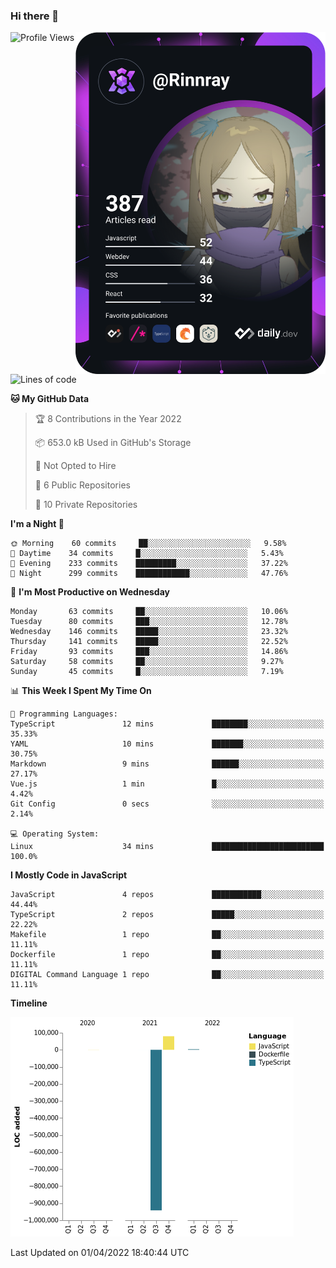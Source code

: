 ### Hi there 👋

<div align="left">
 <a href="https://app.daily.dev/Rinnray">
   <img 
        align="right"
        src="https://github.com/Rinnray/Rinnray/blob/main/devcard.svg" 
        width="400" 
        alt="Rinnray's Dev Card"/>
 </a>
</div>




<!--START_SECTION:waka-->
![Profile Views](http://img.shields.io/badge/Profile%20Views-1-blue)

![Lines of code](https://img.shields.io/badge/From%20Hello%20World%20I%27ve%20Written--859%20Thousand%20lines%20of%20code-blue)

**🐱 My GitHub Data** 

> 🏆 8 Contributions in the Year 2022
 > 
> 📦 653.0 kB Used in GitHub's Storage 
 > 
> 🚫 Not Opted to Hire
 > 
> 📜 6 Public Repositories 
 > 
> 🔑 10 Private Repositories  
 > 
**I'm a Night 🦉** 

```text
🌞 Morning    60 commits     ██░░░░░░░░░░░░░░░░░░░░░░░   9.58% 
🌆 Daytime    34 commits     █░░░░░░░░░░░░░░░░░░░░░░░░   5.43% 
🌃 Evening    233 commits    █████████░░░░░░░░░░░░░░░░   37.22% 
🌙 Night      299 commits    ████████████░░░░░░░░░░░░░   47.76%

```
📅 **I'm Most Productive on Wednesday** 

```text
Monday       63 commits     ██░░░░░░░░░░░░░░░░░░░░░░░   10.06% 
Tuesday      80 commits     ███░░░░░░░░░░░░░░░░░░░░░░   12.78% 
Wednesday    146 commits    █████░░░░░░░░░░░░░░░░░░░░   23.32% 
Thursday     141 commits    █████░░░░░░░░░░░░░░░░░░░░   22.52% 
Friday       93 commits     ███░░░░░░░░░░░░░░░░░░░░░░   14.86% 
Saturday     58 commits     ██░░░░░░░░░░░░░░░░░░░░░░░   9.27% 
Sunday       45 commits     █░░░░░░░░░░░░░░░░░░░░░░░░   7.19%

```


📊 **This Week I Spent My Time On** 

```text
💬 Programming Languages: 
TypeScript               12 mins             ████████░░░░░░░░░░░░░░░░░   35.33% 
YAML                     10 mins             ███████░░░░░░░░░░░░░░░░░░   30.75% 
Markdown                 9 mins              ██████░░░░░░░░░░░░░░░░░░░   27.17% 
Vue.js                   1 min               █░░░░░░░░░░░░░░░░░░░░░░░░   4.42% 
Git Config               0 secs              ░░░░░░░░░░░░░░░░░░░░░░░░░   2.14%

💻 Operating System: 
Linux                    34 mins             █████████████████████████   100.0%

```

**I Mostly Code in JavaScript** 

```text
JavaScript               4 repos             ███████████░░░░░░░░░░░░░░   44.44% 
TypeScript               2 repos             █████░░░░░░░░░░░░░░░░░░░░   22.22% 
Makefile                 1 repo              ██░░░░░░░░░░░░░░░░░░░░░░░   11.11% 
Dockerfile               1 repo              ██░░░░░░░░░░░░░░░░░░░░░░░   11.11% 
DIGITAL Command Language 1 repo              ██░░░░░░░░░░░░░░░░░░░░░░░   11.11%

```


**Timeline**

![Chart not found](https://raw.githubusercontent.com/Rinnray/Rinnray/main/charts/bar_graph.png) 


 Last Updated on 01/04/2022 18:40:44 UTC
<!--END_SECTION:waka-->


<!--
**Rinnray/Rinnray** is a ✨ _special_ ✨ repository because its `README.md` (this file) appears on your GitHub profile.

Here are some ideas to get you started:

- 🔭 I’m currently working on ...
- 🌱 I’m currently learning ...
- 👯 I’m looking to collaborate on ...
- 🤔 I’m looking for help with ...
- 💬 Ask me about ...
- 📫 How to reach me: ...
- 😄 Pronouns: ...
- ⚡ Fun fact: ...
-->
